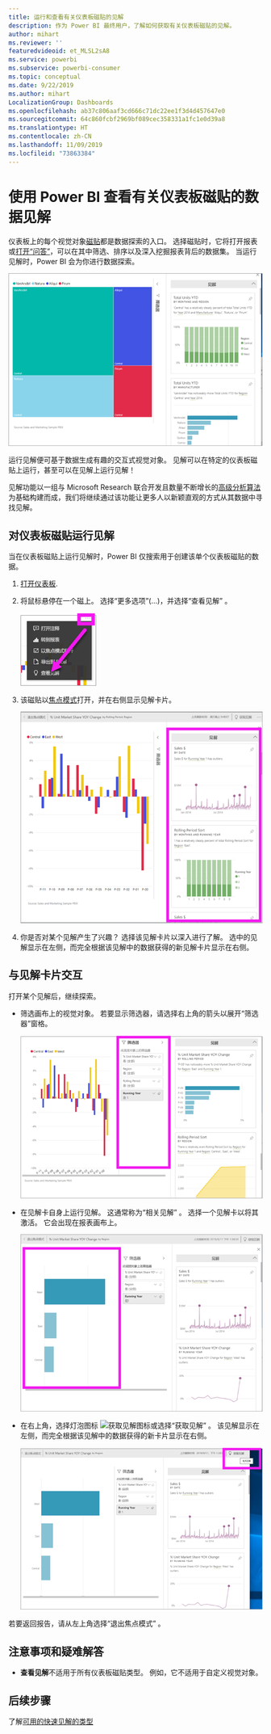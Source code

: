 ```yaml
---
title: 运行和查看有关仪表板磁贴的见解
description: 作为 Power BI 最终用户，了解如何获取有关仪表板磁贴的见解。
author: mihart
ms.reviewer: ''
featuredvideoid: et_MLSL2sA8
ms.service: powerbi
ms.subservice: powerbi-consumer
ms.topic: conceptual
ms.date: 9/22/2019
ms.author: mihart
LocalizationGroup: Dashboards
ms.openlocfilehash: ab37c806aaf3cd666c71dc22ee1f3d4d457647e0
ms.sourcegitcommit: 64c860fcbf2969bf089cec358331a1fc1e0d39a8
ms.translationtype: HT
ms.contentlocale: zh-CN
ms.lasthandoff: 11/09/2019
ms.locfileid: "73863384"
---
```

# <a name="view-data-insights-on-dashboard-tiles-with-power-bi"></a>使用 Power BI 查看有关仪表板磁贴的数据见解
仪表板上的每个视觉对象[磁贴](end-user-tiles.md)都是数据探索的入口。 选择磁贴时，它将打开报表或[打开“问答”](end-user-q-and-a.md)，可以在其中筛选、排序以及深入挖掘报表背后的数据集。 当运行见解时，Power BI 会为你进行数据探索。

![省略号菜单模式](./media/end-user-insights/power-bi-insight.png)

运行见解便可基于数据生成有趣的交互式视觉对象。 见解可以在特定的仪表板磁贴上运行，甚至可以在见解上运行见解！

见解功能以一组与 Microsoft Research 联合开发且数量不断增长的[高级分析算法](end-user-insight-types.md)为基础构建而成，我们将继续通过该功能让更多人以新颖直观的方式从其数据中寻找见解。

## <a name="run-insights-on-a-dashboard-tile"></a>对仪表板磁贴运行见解
当在仪表板磁贴上运行见解时，Power BI 仅搜索用于创建该单个仪表板磁贴的数据。 

1. [打开仪表板](end-user-dashboards.md).
2. 将鼠标悬停在一个磁上。 选择“更多选项”(…)，并选择“查看见解”   。 

    ![省略号菜单模式](./media/end-user-insights/power-bi-hovers.png)


3. 该磁贴以[焦点模式](end-user-focus.md)打开，并在右侧显示见解卡片。    
   
    ![焦点模式](./media/end-user-insights/power-bi-insights-tile.png)    
4. 你是否对某个见解产生了兴趣？ 选择该见解卡片以深入进行了解。 选中的见解显示在左侧，而完全根据该见解中的数据获得的新见解卡片显示在右侧。    

 ## <a name="interact-with-the-insight-cards"></a>与见解卡片交互
打开某个见解后，继续探索。

   * 筛选画布上的视觉对象。  若要显示筛选器，请选择右上角的箭头以展开“筛选器”窗格。

      ![深入查看已展开的“筛选器”菜单](./media/end-user-insights/power-bi-filters.png)
   
   * 在见解卡自身上运行见解。 这通常称为“相关见解”  。 选择一个见解卡以将其激活。 它会出现在报表画布上。
   
      ![深入查看已展开的“筛选器”菜单](./media/end-user-insights/power-bi-insight-card.png)
   
   * 在右上角，选择灯泡图标 ![获取见解图标](./media/end-user-insights/power-bi-bulb-icon.png)或选择“获取见解”  。 该见解显示在左侧，而完全根据该见解中的数据获得的新卡片显示在右侧。
     
     ![菜单栏显示“获取见解”图标](./media/end-user-insights/power-bi-related.png)
     
若要返回报告，请从左上角选择“退出焦点模式”  。

## <a name="considerations-and-troubleshooting"></a>注意事项和疑难解答
- **查看见解**不适用于所有仪表板磁贴类型。 例如，它不适用于自定义视觉对象。<!--[custom visuals](end-user-custom-visuals.md)-->


## <a name="next-steps"></a>后续步骤
了解[可用的快速见解的类型](end-user-insight-types.md)

